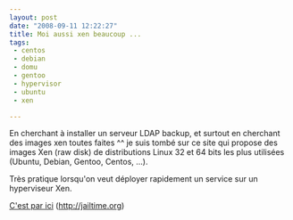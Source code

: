 ```yaml
---
layout: post
date: "2008-09-11 12:22:27"
title: Moi aussi xen beaucoup ...
tags:
 - centos
 - debian
 - domu
 - gentoo
 - hypervisor
 - ubuntu
 - xen

---
```


En cherchant à installer un serveur LDAP backup, et surtout en cherchant des images xen toutes faites ^^ je suis tombé sur ce site qui propose des images Xen (raw disk) de distributions Linux 32 et 64 bits les plus utilisées (Ubuntu, Debian, Gentoo, Centos, ...).

Très pratique lorsqu'on veut déployer rapidement un service sur un hyperviseur Xen.

[C'est par ici](http://jailtime.org) (http://jailtime.org)

